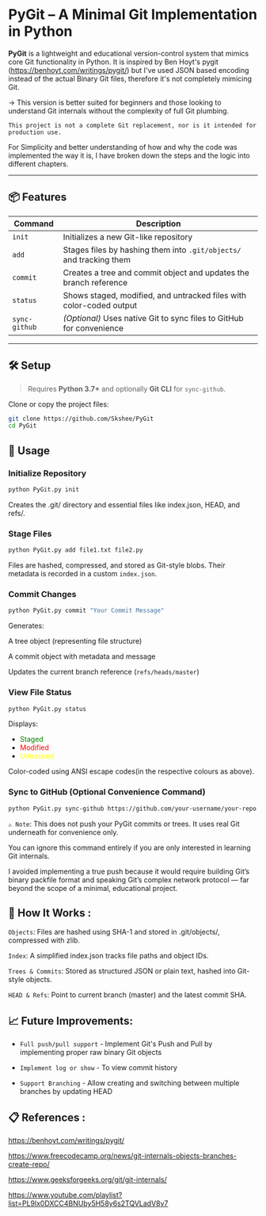 # PyGit – A Minimal Git Implementation in Python

**PyGit** is a lightweight and educational version-control system that mimics core Git functionality in Python.
It is inspired by Ben Hoyt's pygit (https://benhoyt.com/writings/pygit/) but I've used JSON based encoding instead of the actual Binary Git files, therefore it's not completely mimicing Git.  

-> This version is better suited for beginners and those looking to understand Git internals without the complexity of full Git plumbing.

`This project is not a complete Git replacement, nor is it intended for production use.`

For Simplicity and better understanding of how and why the code was implemented the way it is, I have broken down the steps and the logic into different chapters.

---

## 📦 Features

| Command          | Description                                                               |
|------------------|---------------------------------------------------------------------------|
| `init`           | Initializes a new Git-like repository                                     |
| `add`            | Stages files by hashing them into `.git/objects/` and tracking them      |
| `commit`         | Creates a tree and commit object and updates the branch reference        |
| `status`         | Shows staged, modified, and untracked files with color-coded output      |
| `sync-github`    | *(Optional)* Uses native Git to sync files to GitHub for convenience     |

---

## 🛠️ Setup

> Requires **Python 3.7+** and optionally **Git CLI** for `sync-github`.

Clone or copy the project files:

```bash
git clone https://github.com/Skshee/PyGit
cd PyGit
```

## 🚀 Usage 

### Initialize Repository

``` bash
python PyGit.py init
```

Creates the .git/ directory and essential files like index.json, HEAD, and refs/.

### Stage Files

``` bash
python PyGit.py add file1.txt file2.py
```

Files are hashed, compressed, and stored as Git-style blobs. Their metadata is recorded in a custom `index.json`.

### Commit Changes

``` bash
python PyGit.py commit "Your Commit Message"
```

Generates:

A tree object (representing file structure)

A commit object with metadata and message

Updates the current branch reference (`refs/heads/master`)

### View File Status

``` bash
python PyGit.py status
```

Displays:
- <font color="green">Staged</font>
- <font color="red">Modified</font>
- <font color="yellow">Untracked</font>

Color-coded using ANSI escape codes(in the respective colours as above).

###  Sync to GitHub (Optional Convenience Command)

``` bash
python PyGit.py sync-github https://github.com/your-username/your-repo
```

`⚠️ Note`: This does not push your PyGit commits or trees. It uses real Git underneath for convenience only.

You can ignore this command entirely if you are only interested in learning Git internals.

I avoided implementing a true push because it would require building Git’s binary packfile format and speaking Git’s complex network protocol — far beyond the scope of a minimal, educational project.

## 🧠 How It Works :
`Objects`: Files are hashed using SHA-1 and stored in .git/objects/, compressed with zlib.

`Index`: A simplified index.json tracks file paths and object IDs.

`Trees & Commits`: Stored as structured JSON or plain text, hashed into Git-style objects.

`HEAD & Refs`: Point to current branch (master) and the latest commit SHA.

## 📈 Future Improvements:

- `Full push/pull support` - Implement Git's Push and Pull by implementing proper raw binary Git objects

- `Implement log or show` - To view commit history

- `Support Branching` - Allow creating and switching between multiple branches by updating HEAD

## 📋 References : 

https://benhoyt.com/writings/pygit/

https://www.freecodecamp.org/news/git-internals-objects-branches-create-repo/

https://www.geeksforgeeks.org/git/git-internals/

https://www.youtube.com/playlist?list=PL9lx0DXCC4BNUby5H58y6s2TQVLadV8v7







